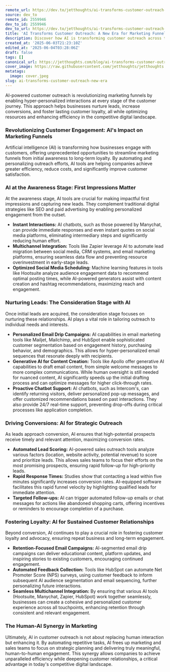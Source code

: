 ```yaml
---
remote_url: https://dev.to/jetthoughts/ai-transforms-customer-outreach-a-new-era-for-marketing-funnels-1ekn
source: dev_to
remote_id: 2559946
dev_to_id: 2559946
dev_to_url: https://dev.to/jetthoughts/ai-transforms-customer-outreach-a-new-era-for-marketing-funnels-1ekn
title: 'AI Transforms Customer Outreach: A New Era for Marketing Funnels'
description: Discover how AI is transforming customer outreach across the marketing funnel, from awareness to loyalty. Learn about AI-powered tools and strategies for personalized engagement, lead nurturing, and conversion optimization.
created_at: '2025-06-03T21:23:10Z'
edited_at: '2025-06-04T03:28:06Z'
draft: false
tags: []
canonical_url: https://jetthoughts.com/blog/ai-transforms-customer-outreach-new-era/
cover_image: https://raw.githubusercontent.com/jetthoughts/jetthoughts.github.io/master/content/blog/ai-transforms-customer-outreach-new-era/cover.jpeg
metatags:
  image: cover.jpeg
slug: ai-transforms-customer-outreach-new-era
---
```

AI-powered customer outreach is revolutionizing marketing funnels by enabling hyper-personalized interactions at every stage of the customer journey. This approach helps businesses nurture leads, increase conversions, and foster lasting customer loyalty, all while optimizing resources and enhancing efficiency in the competitive digital landscape.

### Revolutionizing Customer Engagement: AI's Impact on Marketing Funnels

Artificial intelligence (AI) is transforming how businesses engage with customers, offering unprecedented opportunities to streamline marketing funnels from initial awareness to long-term loyalty. By automating and personalizing outreach efforts, AI tools are helping companies achieve greater efficiency, reduce costs, and significantly improve customer satisfaction.

### AI at the Awareness Stage: First Impressions Matter

At the awareness stage, AI tools are crucial for making impactful first impressions and capturing new leads. They complement traditional digital strategies like SEO and paid advertising by enabling personalized engagement from the outset.

*   **Instant Interactions:** AI chatbots, such as those powered by Manychat, can provide immediate responses and even instant quotes on social media platforms, eliminating intermediary steps and significantly reducing human effort.
*   **Multichannel Integration:** Tools like Zapier leverage AI to automate lead migration between social media, CRM systems, and email marketing platforms, ensuring seamless data flow and preventing resource overinvestment in early-stage leads.
*   **Optimized Social Media Scheduling:** Machine learning features in tools like Hootsuite analyze audience engagement data to recommend optimal posting times, while AI-powered generators assist with content creation and hashtag recommendations, maximizing reach and engagement.

### Nurturing Leads: The Consideration Stage with AI

Once initial leads are acquired, the consideration stage focuses on nurturing these relationships. AI plays a vital role in tailoring outreach to individual needs and interests.

*   **Personalized Email Drip Campaigns:** AI capabilities in email marketing tools like Mailjet, Mailchimp, and HubSpot enable sophisticated customer segmentation based on engagement history, purchasing behavior, and demographics. This allows for hyper-personalized email sequences that resonate deeply with recipients.
*   **Generative AI for Content Creation:** Tools like Apollo offer generative AI capabilities to draft email content, from simple welcome messages to more complex communications. While human oversight is still needed for nuanced content, AI significantly speeds up the initial drafting process and can optimize messages for higher click-through rates.
*   **Proactive Chatbot Support:** AI chatbots, such as Intercom's, can identify returning visitors, deliver personalized pop-up messages, and offer customized recommendations based on past interactions. They also provide 24/7 real-time support, preventing drop-offs during critical processes like application completion.

### Driving Conversions: AI for Strategic Outreach

As leads approach conversion, AI ensures that high-potential prospects receive timely and relevant attention, maximizing conversion rates.

*   **Automated Lead Scoring:** AI-powered sales outreach tools analyze various factors (location, website activity, potential revenue) to score and prioritize leads. This allows sales teams to focus their efforts on the most promising prospects, ensuring rapid follow-up for high-priority leads.
*   **Rapid Response Times:** Studies show that contacting a lead within five minutes significantly increases conversion rates. AI-equipped software facilitates this rapid funnel velocity by highlighting qualified leads for immediate attention.
*   **Targeted Follow-ups:** AI can trigger automated follow-up emails or chat messages for actions like abandoned shopping carts, offering incentives or reminders to encourage completion of a purchase.

### Fostering Loyalty: AI for Sustained Customer Relationships

Beyond conversion, AI continues to play a crucial role in fostering customer loyalty and advocacy, ensuring repeat business and long-term engagement.

*   **Retention-Focused Email Campaigns:** AI-segmented email drip campaigns can deliver educational content, platform updates, and inspiring stories to existing customers, encouraging continued engagement.
*   **Automated Feedback Collection:** Tools like HubSpot can automate Net Promoter Score (NPS) surveys, using customer feedback to inform subsequent AI audience segmentation and email sequencing, further personalizing future interactions.
*   **Seamless Multichannel Integration:** By ensuring that various AI tools (Hootsuite, Manychat, Zapier, HubSpot) work together seamlessly, businesses can create a cohesive and personalized customer experience across all touchpoints, enhancing retention through consistent and relevant engagement.

### The Human-AI Synergy in Marketing

Ultimately, AI in customer outreach is not about replacing human interaction but enhancing it. By automating repetitive tasks, AI frees up marketing and sales teams to focus on strategic planning and delivering truly meaningful, human-to-human engagement. This synergy allows companies to achieve unparalleled efficiency while deepening customer relationships, a critical advantage in today's competitive digital landscape.
